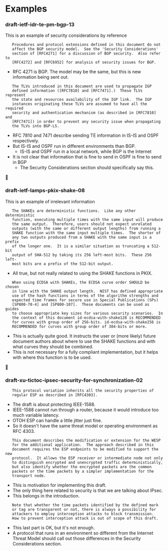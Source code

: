 # Examples

### draft-ietf-idr-te-pm-bgp-13

This is an example of security considerations by reference

```
   Procedures and protocol extensions defined in this document do not
   affect the BGP security model.  See the 'Security Considerations'
   section of [RFC4271] for a discussion of BGP security.  Also refer to
   [RFC4272] and [RFC6952] for analysis of security issues for BGP.
```
* RFC 4271 is BGP. The model may be the same, but this is new information being sent out.
```
   The TLVs introduced in this document are used to propagate IGP
   defined information ([RFC7810] and [RFC7471].)  These TLVs represent
   the state and resources availability of the IGP link.  The IGP
   instances originating these TLVs are assumed to have all the required
   security and authentication mechanism (as described in [RFC7810] and
   [RFC7471]) in order to prevent any security issue when propagating
   the TLVs into BGP-LS.
```
* RFC 7810 and 7471 describe sending TE information in IS-IS and OSPF respectively. 
* But IS-IS and OSPF run in different environments than BGP.
  * IS-IS and OSPF run in a local network, while BGP is the Internet
* It is not clear that information that is fine to send in OSPF is fine to send in BGP
  * The Security Considerations section should specifically say this. 

:sheep:

### draft-ietf-lamps-pkix-shake-08

This is an example of irrelevant information

```
   The SHAKEs are deterministic functions.  Like any other deterministic
   function, executing multiple times with the same input will produce
   the same output.  Therefore, users should not expect unrelated
   outputs (with the same or different output lengths) from running a
   SHAKE function with the same input multiple times.  The shorter of
   any two outputs produced from a SHAKE with the same input is a prefix
   of the longer one.  It is a similar situation as truncating a 512-bit
   output of SHA-512 by taking its 256 left-most bits.  These 256 left-
   most bits are a prefix of the 512-bit output.
```
* All true, but not really related to using the SHAKE functions in PKIX.

```
   When using ECDSA with SHAKEs, the ECDSA curve order SHOULD be chosen
   in line with the SHAKE output length.  NIST has defined appropriate
   use of the hash functions in terms of the algorithm strengths and
   expected time frames for secure use in Special Publications (SPs)
   [SP800-78-4] and [SP800-107].  These documents can be used as guides
   to choose appropriate key sizes for various security scenarios.  In
   the context of this document id-ecdsa-with-shake128 is RECOMMENDED
   for curves with group order of 256-bits. id-ecdsa-with-shake256 is
   RECOMMENDED for curves with group order of 384-bits or more.
```
* This is actually quite good. It instructs the user or (more likely) future document authors about where to use the SHAKE functions and with what curves they should be combined. 
* This is not necessary for a fully compliant implementation, but it helps with where this function is to be used.

:sheep:

### draft-xu-tictoc-ipsec-security-for-synchronization-02

```
   This protocol variation inherits all the security properties of
   regular ESP as described in [RFC4303].
```
* The draft is about protecting IEEE-1588. 
* IEEE-1588 cannot run through a router, because it would introduce too much variable latency.
* OTOH ESP can handle a little jitter just fine.
* So it doesn't have the same threat model or operating environment as RFC 4303.

```
   This document describes the modification or extension for the WESP
   for the additional application.  The approach described in this
   document requires the ESP endpoints to be modified to support the new
   protocol.  It allows the ESP receiver or intermediate node not only
   to distinguish encrypted and unencrypted traffic deterministically,
   but also identify whether the encrypted packets are the common
   packets or the time packets by a simpler implementation for the
   transport node.
```
* This is motivation for implementing this draft. 
* The only thing here related to security is that we are talking about IPsec. 
* This belongs in the introduction.

```
   Note that whether the time packets identified by the defined mark
   or tag are transparent or not, there is always a possibility for
   attackers to employ interception attacks to block transmission.
   How to prevent interception attack is out of scope of this draft.
```
* This last part is OK, but it's not enough.
* A protocol that runs in an environment so different from the Internet Threat Model should call out those differences in the Security Considerations section.

